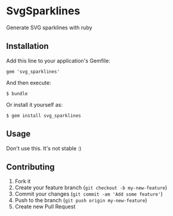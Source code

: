 # SvgSparklines

Generate SVG sparklines with ruby

## Installation

Add this line to your application's Gemfile:

    gem 'svg_sparklines'

And then execute:

    $ bundle

Or install it yourself as:

    $ gem install svg_sparklines

## Usage

Don't use this. It's not stable :) 

## Contributing

1. Fork it
2. Create your feature branch (`git checkout -b my-new-feature`)
3. Commit your changes (`git commit -am 'Add some feature'`)
4. Push to the branch (`git push origin my-new-feature`)
5. Create new Pull Request
